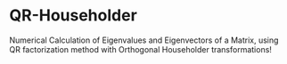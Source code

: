 # QR-Householder
Numerical Calculation of Eigenvalues ​​and Eigenvectors of a Matrix, using QR factorization method with Orthogonal Householder transformations!
